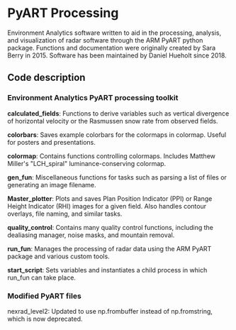 # PyART Processing

Environment Analytics software written to aid in the processing, analysis, and visualization of radar software through the ARM PyART python package. Functions and documentation were originally created by Sara Berry in 2015. Software has been maintained by Daniel Hueholt since 2018.

## Code description
### Environment Analytics PyART processing toolkit
**calculated_fields**: Functions to derive variables such as vertical divergence of horizontal velocity or the Rasmussen snow rate from observed fields.

**colorbars**: Saves example colorbars for the colormaps in colormap. Useful for posters and presentations.

**colormap**: Contains functions controlling colormaps. Includes Matthew Miller's "LCH_spiral" luminance-conserving colormap.

**gen_fun**: Miscellaneous functions for tasks such as parsing a list of files or generating an image filename.

**Master_plotter**: Plots and saves Plan Position Indicator (PPI) or Range Height Indicator (RHI) images for a given field. Also handles contour overlays, file naming, and similar tasks.

**quality_control**: Contains many quality control functions, including the dealiasing manager, noise masks, and mountain removal.

**run_fun**: Manages the processing of radar data using the ARM PyART package and various custom tools.

**start_script**: Sets variables and instantiates a child process in which run_fun can take place.

### Modified PyART files
nexrad_level2: Updated to use np.frombuffer instead of np.fromstring, which is now deprecated.
